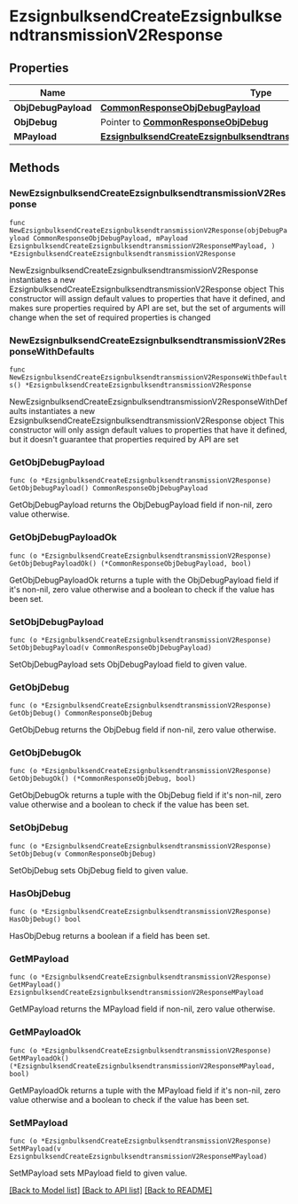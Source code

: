 # EzsignbulksendCreateEzsignbulksendtransmissionV2Response

## Properties

Name | Type | Description | Notes
------------ | ------------- | ------------- | -------------
**ObjDebugPayload** | [**CommonResponseObjDebugPayload**](CommonResponseObjDebugPayload.md) |  | 
**ObjDebug** | Pointer to [**CommonResponseObjDebug**](CommonResponseObjDebug.md) |  | [optional] 
**MPayload** | [**EzsignbulksendCreateEzsignbulksendtransmissionV2ResponseMPayload**](EzsignbulksendCreateEzsignbulksendtransmissionV2ResponseMPayload.md) |  | 

## Methods

### NewEzsignbulksendCreateEzsignbulksendtransmissionV2Response

`func NewEzsignbulksendCreateEzsignbulksendtransmissionV2Response(objDebugPayload CommonResponseObjDebugPayload, mPayload EzsignbulksendCreateEzsignbulksendtransmissionV2ResponseMPayload, ) *EzsignbulksendCreateEzsignbulksendtransmissionV2Response`

NewEzsignbulksendCreateEzsignbulksendtransmissionV2Response instantiates a new EzsignbulksendCreateEzsignbulksendtransmissionV2Response object
This constructor will assign default values to properties that have it defined,
and makes sure properties required by API are set, but the set of arguments
will change when the set of required properties is changed

### NewEzsignbulksendCreateEzsignbulksendtransmissionV2ResponseWithDefaults

`func NewEzsignbulksendCreateEzsignbulksendtransmissionV2ResponseWithDefaults() *EzsignbulksendCreateEzsignbulksendtransmissionV2Response`

NewEzsignbulksendCreateEzsignbulksendtransmissionV2ResponseWithDefaults instantiates a new EzsignbulksendCreateEzsignbulksendtransmissionV2Response object
This constructor will only assign default values to properties that have it defined,
but it doesn't guarantee that properties required by API are set

### GetObjDebugPayload

`func (o *EzsignbulksendCreateEzsignbulksendtransmissionV2Response) GetObjDebugPayload() CommonResponseObjDebugPayload`

GetObjDebugPayload returns the ObjDebugPayload field if non-nil, zero value otherwise.

### GetObjDebugPayloadOk

`func (o *EzsignbulksendCreateEzsignbulksendtransmissionV2Response) GetObjDebugPayloadOk() (*CommonResponseObjDebugPayload, bool)`

GetObjDebugPayloadOk returns a tuple with the ObjDebugPayload field if it's non-nil, zero value otherwise
and a boolean to check if the value has been set.

### SetObjDebugPayload

`func (o *EzsignbulksendCreateEzsignbulksendtransmissionV2Response) SetObjDebugPayload(v CommonResponseObjDebugPayload)`

SetObjDebugPayload sets ObjDebugPayload field to given value.


### GetObjDebug

`func (o *EzsignbulksendCreateEzsignbulksendtransmissionV2Response) GetObjDebug() CommonResponseObjDebug`

GetObjDebug returns the ObjDebug field if non-nil, zero value otherwise.

### GetObjDebugOk

`func (o *EzsignbulksendCreateEzsignbulksendtransmissionV2Response) GetObjDebugOk() (*CommonResponseObjDebug, bool)`

GetObjDebugOk returns a tuple with the ObjDebug field if it's non-nil, zero value otherwise
and a boolean to check if the value has been set.

### SetObjDebug

`func (o *EzsignbulksendCreateEzsignbulksendtransmissionV2Response) SetObjDebug(v CommonResponseObjDebug)`

SetObjDebug sets ObjDebug field to given value.

### HasObjDebug

`func (o *EzsignbulksendCreateEzsignbulksendtransmissionV2Response) HasObjDebug() bool`

HasObjDebug returns a boolean if a field has been set.

### GetMPayload

`func (o *EzsignbulksendCreateEzsignbulksendtransmissionV2Response) GetMPayload() EzsignbulksendCreateEzsignbulksendtransmissionV2ResponseMPayload`

GetMPayload returns the MPayload field if non-nil, zero value otherwise.

### GetMPayloadOk

`func (o *EzsignbulksendCreateEzsignbulksendtransmissionV2Response) GetMPayloadOk() (*EzsignbulksendCreateEzsignbulksendtransmissionV2ResponseMPayload, bool)`

GetMPayloadOk returns a tuple with the MPayload field if it's non-nil, zero value otherwise
and a boolean to check if the value has been set.

### SetMPayload

`func (o *EzsignbulksendCreateEzsignbulksendtransmissionV2Response) SetMPayload(v EzsignbulksendCreateEzsignbulksendtransmissionV2ResponseMPayload)`

SetMPayload sets MPayload field to given value.



[[Back to Model list]](../README.md#documentation-for-models) [[Back to API list]](../README.md#documentation-for-api-endpoints) [[Back to README]](../README.md)


